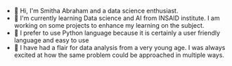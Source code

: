 - 👋 Hi, I'm Smitha Abraham and a data science enthusiast.
- 🌱 I'm currently learning Data science and AI from INSAID institute. I am working on some projects to enhance my learning on the subject.
- 💞️ I prefer to use Python language because it is certainly a user friendly language and easy to use 
- 💞️ I have had a flair for data analysis from a very young age. I was always excited at how the same problem could be approached in multiple ways.

<!---
sm24abr/sm24abr is a ✨ special ✨ repository because its `README.md` (this file) appears on your GitHub profile.
You can click the Preview link to take a look at your changes.
--->
